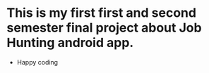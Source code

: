 # This is my first first and second semester final project about Job Hunting android app.


* Happy coding
  
